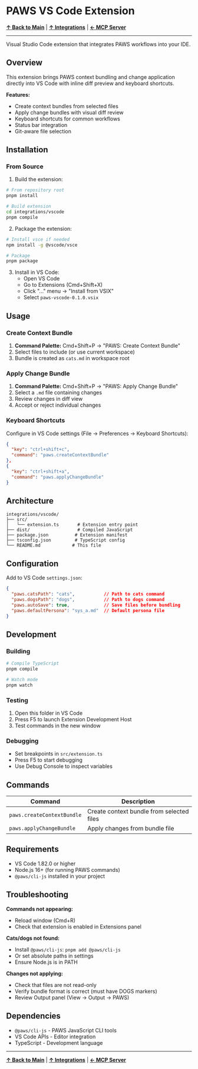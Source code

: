 # PAWS VS Code Extension

**[↑ Back to Main](../../README.md)** | **[↑ Integrations](../README.md)** | **[← MCP Server](../mcp/README.md)**

---

Visual Studio Code extension that integrates PAWS workflows into your IDE.

## Overview

This extension brings PAWS context bundling and change application directly into VS Code with inline diff preview and keyboard shortcuts.

**Features:**
- Create context bundles from selected files
- Apply change bundles with visual diff review
- Keyboard shortcuts for common workflows
- Status bar integration
- Git-aware file selection

## Installation

### From Source

1. Build the extension:

```bash
# From repository root
pnpm install

# Build extension
cd integrations/vscode
pnpm compile
```

2. Package the extension:

```bash
# Install vsce if needed
npm install -g @vscode/vsce

# Package
pnpm package
```

3. Install in VS Code:
   - Open VS Code
   - Go to Extensions (Cmd+Shift+X)
   - Click "..." menu → "Install from VSIX"
   - Select `paws-vscode-0.1.0.vsix`

## Usage

### Create Context Bundle

1. **Command Palette:** Cmd+Shift+P → "PAWS: Create Context Bundle"
2. Select files to include (or use current workspace)
3. Bundle is created as `cats.md` in workspace root

### Apply Change Bundle

1. **Command Palette:** Cmd+Shift+P → "PAWS: Apply Change Bundle"
2. Select a `.md` file containing changes
3. Review changes in diff view
4. Accept or reject individual changes

### Keyboard Shortcuts

Configure in VS Code settings (File → Preferences → Keyboard Shortcuts):

```json
{
  "key": "ctrl+shift+c",
  "command": "paws.createContextBundle"
},
{
  "key": "ctrl+shift+a",
  "command": "paws.applyChangeBundle"
}
```

## Architecture

```
integrations/vscode/
├── src/
│   └── extension.ts       # Extension entry point
├── dist/                  # Compiled JavaScript
├── package.json          # Extension manifest
├── tsconfig.json         # TypeScript config
└── README.md            # This file
```

## Configuration

Add to VS Code `settings.json`:

```json
{
  "paws.catsPath": "cats",           // Path to cats command
  "paws.dogsPath": "dogs",           // Path to dogs command
  "paws.autoSave": true,             // Save files before bundling
  "paws.defaultPersona": "sys_a.md"  // Default persona file
}
```

## Development

### Building

```bash
# Compile TypeScript
pnpm compile

# Watch mode
pnpm watch
```

### Testing

1. Open this folder in VS Code
2. Press F5 to launch Extension Development Host
3. Test commands in the new window

### Debugging

- Set breakpoints in `src/extension.ts`
- Press F5 to start debugging
- Use Debug Console to inspect variables

## Commands

| Command | Description |
|---------|-------------|
| `paws.createContextBundle` | Create context bundle from selected files |
| `paws.applyChangeBundle` | Apply changes from bundle file |

## Requirements

- VS Code 1.82.0 or higher
- Node.js 16+ (for running PAWS commands)
- `@paws/cli-js` installed in your project

## Troubleshooting

**Commands not appearing:**
- Reload window (Cmd+R)
- Check that extension is enabled in Extensions panel

**Cats/dogs not found:**
- Install `@paws/cli-js`: `pnpm add @paws/cli-js`
- Or set absolute paths in settings
- Ensure Node.js is in PATH

**Changes not applying:**
- Check that files are not read-only
- Verify bundle format is correct (must have DOGS markers)
- Review Output panel (View → Output → PAWS)

## Dependencies

- `@paws/cli-js` - PAWS JavaScript CLI tools
- VS Code APIs - Editor integration
- TypeScript - Development language

---

**[↑ Back to Main](../../README.md)** | **[↑ Integrations](../README.md)** | **[← MCP Server](../mcp/README.md)**
